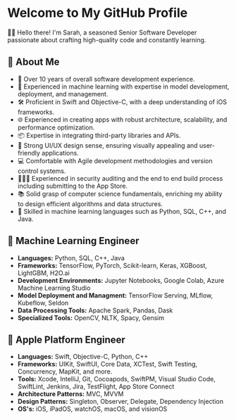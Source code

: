 # Welcome to My GitHub Profile

👋🏻 Hello there! I'm Sarah, a seasoned Senior Software Developer passionate about crafting high-quality code and constantly learning.

## 🚀 About Me

- 📱 Over 10 years of overall software development experience.
- 🤖 Experienced in machine learning with expertise in model development, deployment, and management.
- 🛠️ Proficient in Swift and Objective-C, with a deep understanding of iOS frameworks.
- 🌐 Experienced in creating apps with robust architecture, scalability, and performance optimization.
- 📦 Expertise in integrating third-party libraries and APIs.
- 🎨 Strong UI/UX design sense, ensuring visually appealing and user-friendly applications.
- 💻 Comfortable with Agile development methodologies and version control systems.
- 🕵🏻‍♀️ Experienced in security auditing and the end to end build process including submitting to the App Store.
- 📚 Solid grasp of computer science fundamentals, enriching my ability to design efficient algorithms and data structures.
- 🧠 Skilled in machine learning languages such as Python, SQL, C++, and Java.

## 🤖 Machine Learning Engineer

- **Languages:** Python, SQL, C++, Java
- **Frameworks:** TensorFlow, PyTorch, Scikit-learn, Keras, XGBoost, LightGBM, H2O.ai
- **Development Environments:** Jupyter Notebooks, Google Colab, Azure Machine Learning Studio
- **Model Deployment and Managment:** TensorFlow Serving, MLflow, Kubeflow, Seldon
- **Data Processing Tools:** Apache Spark, Pandas, Dask
- **Specialized Tools:** OpenCV, NLTK, Spacy, Gensim

## 🍎 Apple Platform Engineer

- **Languages:** Swift, Objective-C, Python, C++
- **Frameworks:** UIKit, SwiftUI, Core Data, XCTest, Swift Testing, Concurrency, MapKit, and more.
- **Tools:** Xcode, IntelliJ, Git, Cocoapods, SwiftPM, Visual Studio Code, SwiftLint, Jenkins, Jira, TestFlight, App Store Connect
- **Architecture Patterns:** MVC, MVVM
- **Design Patterns:** Singleton, Observer, Delegate, Dependency Injection
- **OS's:** iOS, iPadOS, watchOS, macOS, and visionOS



